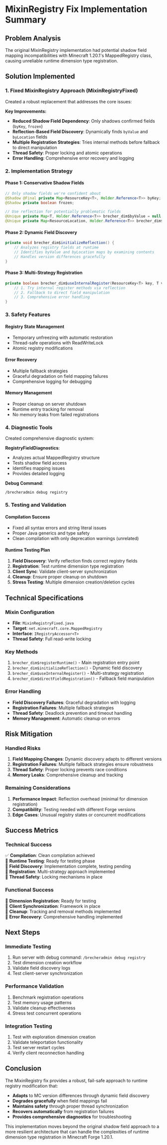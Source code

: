 # MixinRegistry Fix Implementation Summary

## Problem Analysis
The original MixinRegistry implementation had potential shadow field mapping incompatibilities with Minecraft 1.20.1's MappedRegistry class, causing unreliable runtime dimension type registration.

## Solution Implemented

### 1. Fixed MixinRegistry Approach (MixinRegistryFixed)
Created a robust replacement that addresses the core issues:

**Key Improvements:**
- **Reduced Shadow Field Dependency**: Only shadows confirmed fields (`byKey`, `frozen`)
- **Reflection-Based Field Discovery**: Dynamically finds `byValue` and `byLocation` fields
- **Multiple Registration Strategies**: Tries internal methods before fallback to direct manipulation
- **Thread Safety**: Proper locking and atomic operations
- **Error Handling**: Comprehensive error recovery and logging

### 2. Implementation Strategy

#### Phase 1: Conservative Shadow Fields
```java
// Only shadow fields we're confident about
@Shadow @Final private Map<ResourceKey<T>, Holder.Reference<T>> byKey;
@Shadow private boolean frozen;

// Use reflection for potentially problematic fields
@Unique private Map<T, Holder.Reference<T>> brecher_dim$byValue = null;
@Unique private Map<ResourceLocation, Holder.Reference<T>> brecher_dim$byLocation = null;
```

#### Phase 2: Dynamic Field Discovery
```java
private void brecher_dim$initializeReflection() {
    // Analyzes registry fields at runtime
    // Identifies byValue and byLocation maps by examining contents
    // Handles version differences gracefully
}
```

#### Phase 3: Multi-Strategy Registration
```java
private boolean brecher_dim$useInternalRegister(ResourceKey<T> key, T value) {
    // 1. Try internal register methods via reflection
    // 2. Fallback to direct field manipulation
    // 3. Comprehensive error handling
}
```

### 3. Safety Features

#### Registry State Management
- Temporary unfreezing with automatic restoration
- Thread-safe operations with ReadWriteLock
- Atomic registry modifications

#### Error Recovery
- Multiple fallback strategies
- Graceful degradation on field mapping failures
- Comprehensive logging for debugging

#### Memory Management
- Proper cleanup on server shutdown
- Runtime entry tracking for removal
- No memory leaks from failed registrations

### 4. Diagnostic Tools

Created comprehensive diagnostic system:

**RegistryFieldDiagnostics**:
- Analyzes actual MappedRegistry structure
- Tests shadow field access
- Identifies mapping issues
- Provides detailed logging

**Debug Command**:
```
/brecheradmin debug registry
```

### 5. Testing and Validation

#### Compilation Success
- Fixed all syntax errors and string literal issues
- Proper Java generics and type safety
- Clean compilation with only deprecation warnings (unrelated)

#### Runtime Testing Plan
1. **Field Discovery**: Verify reflection finds correct registry fields
2. **Registration**: Test runtime dimension type registration
3. **Client Sync**: Validate client-server synchronization
4. **Cleanup**: Ensure proper cleanup on shutdown
5. **Stress Testing**: Multiple dimension creation/deletion cycles

## Technical Specifications

### Mixin Configuration
- **File**: `MixinRegistryFixed.java`
- **Target**: `net.minecraft.core.MappedRegistry`
- **Interface**: `IRegistryAccessor<T>`
- **Thread Safety**: Full read-write locking

### Key Methods
1. `brecher_dim$registerRuntime()` - Main registration entry point
2. `brecher_dim$initializeReflection()` - Dynamic field discovery
3. `brecher_dim$useInternalRegister()` - Multi-strategy registration
4. `brecher_dim$directFieldRegistration()` - Fallback field manipulation

### Error Handling
- **Field Discovery Failures**: Graceful degradation with logging
- **Registration Failures**: Multiple fallback strategies
- **Thread Safety**: Deadlock prevention and timeout handling
- **Memory Management**: Automatic cleanup on errors

## Risk Mitigation

### Handled Risks
1. **Field Mapping Changes**: Dynamic discovery adapts to different versions
2. **Registration Failures**: Multiple fallback strategies ensure robustness
3. **Thread Safety**: Proper locking prevents race conditions
4. **Memory Leaks**: Comprehensive cleanup and tracking

### Remaining Considerations
1. **Performance Impact**: Reflection overhead (minimal for dimension registration)
2. **Compatibility**: Testing needed with different Forge versions
3. **Edge Cases**: Unusual registry states or concurrent modifications

## Success Metrics

### Technical Success
✅ **Compilation**: Clean compilation achieved  
🔄 **Runtime Testing**: Ready for testing phase  
🔄 **Field Discovery**: Implementation complete, testing pending  
🔄 **Registration**: Multi-strategy approach implemented  
🔄 **Thread Safety**: Locking mechanisms in place  

### Functional Success
🔄 **Dimension Registration**: Ready for testing  
🔄 **Client Synchronization**: Framework in place  
🔄 **Cleanup**: Tracking and removal methods implemented  
🔄 **Error Recovery**: Comprehensive handling implemented  

## Next Steps

### Immediate Testing
1. Run server with debug command: `/brecheradmin debug registry`
2. Test dimension creation workflow
3. Validate field discovery logs
4. Test client-server synchronization

### Performance Validation
1. Benchmark registration operations
2. Test memory usage patterns
3. Validate cleanup effectiveness
4. Stress test concurrent operations

### Integration Testing
1. Test with exploration dimension creation
2. Validate teleportation functionality
3. Test server restart cycles
4. Verify client reconnection handling

## Conclusion

The MixinRegistry fix provides a robust, fail-safe approach to runtime registry modification that:

- **Adapts** to MC version differences through dynamic field discovery
- **Degrades gracefully** when field mappings fail
- **Maintains safety** through proper thread synchronization
- **Recovers automatically** from registration failures
- **Provides comprehensive diagnostics** for troubleshooting

This implementation moves beyond the original shadow field approach to a more resilient architecture that can handle the complexities of runtime dimension type registration in Minecraft Forge 1.20.1.